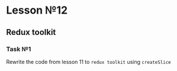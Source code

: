 # Lesson №12

## Redux toolkit

### Task №1

Rewrite the code from lesson 11 to ``` redux toolkit ``` using ``` createSlice ```
